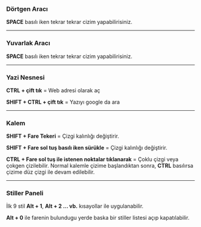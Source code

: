 ### Dörtgen Aracı

**SPACE** basılı iken tekrar tekrar cizim yapabilirisiniz.

---

### Yuvarlak Aracı
**SPACE** basılı iken tekrar tekrar cizim yapabilirisiniz.

---

### Yazi Nesnesi
**CTRL + çift tık** = Web adresi olarak aç

**SHIFT + CTRL + çift tık** = Yazıyı google da ara

---

### Kalem 
**SHIFT + Fare Tekeri** = Çizgi kalınlığı değiştirir.

**SHIFT + Fare sol tuş basılı iken sürükle** = Çizgi kalınlığı değiştirir.

**CTRL + Fare sol tuş ile istenen noktalar tıklanarak** = Çoklu çizgi veya çokgen çizilebilir. Normal kalemle çizime başlandıktan sonra, **CTRL** basılırsa çizime düz çizgi ile devam edilebilir.

---

### Stiller Paneli
İlk 9 stil **Alt + 1**, **Alt + 2 ... vb.** kısayollar ile uygulanabilir.

**Alt + 0** ile farenin bulundugu yerde baska bir stiller listesi açıp kapatılabilir.
